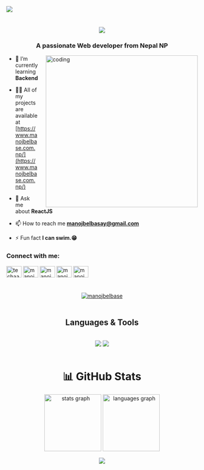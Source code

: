 
 [![](https://visitcount.itsvg.in/api?id=manojbelbase&icon=0&color=0)](https://visitcount.itsvg.in)

<h1 align="center">
    <img src="https://readme-typing-svg.herokuapp.com/?font=Righteous&size=35&center=true&vCenter=true&width=500&height=70&duration=4000&lines=Namaste+🙏;+I'm+Manoj+Belbase!;" />
</h1>

<h3 align="center">A passionate Web developer from Nepal NP</h3>

  <img align="right" alt="coding" width="400px" style="margin-left: 20" src="https://miro.medium.com/v2/resize:fit:1358/1*yw0TnheAGN-LPneDaTlaxw.gif" />

<p align="left">
    
- 🌱 I’m currently learning **Backend**
  
- 👨‍💻 All of my projects are available at [https://www.manojbelbase.com.np/](https://www.manojbelbase.com.np/)
  
- 💬 Ask me about **ReactJS**
  
- 📫 How to reach me **manojbelbasay@gmail.com**
  
- ⚡ Fun fact **I can swim.😁**
 </p>

<div align="center" style="margin-bottom: 20"> 

<h3 align="left">Connect with me:</h3>
<p align="left">
<a href="https://twitter.com/techaawaj" target="blank"><img align="center" src="https://raw.githubusercontent.com/rahuldkjain/github-profile-readme-generator/master/src/images/icons/Social/twitter.svg" alt="techaawaj" height="30" width="40" /></a>
<a href="https://linkedin.com/in/manojbelbasay" target="blank"><img align="center" src="https://raw.githubusercontent.com/rahuldkjain/github-profile-readme-generator/master/src/images/icons/Social/linked-in-alt.svg" alt="manojbelbasay" height="30" width="40" /></a>
<a href="https://fb.com/manojbelbasay" target="blank"><img align="center" src="https://raw.githubusercontent.com/rahuldkjain/github-profile-readme-generator/master/src/images/icons/Social/facebook.svg" alt="manojbelbasay" height="30" width="40" /></a>
<a href="https://instagram.com/manojbelbasay" target="blank"><img align="center" src="https://raw.githubusercontent.com/rahuldkjain/github-profile-readme-generator/master/src/images/icons/Social/instagram.svg" alt="manojbelbasay" height="30" width="40" /></a>
<a href="https://www.youtube.com/c/manojbelbasay" target="blank"><img align="center" src="https://raw.githubusercontent.com/rahuldkjain/github-profile-readme-generator/master/src/images/icons/Social/youtube.svg" alt="manojbelbasay" height="30" width="40" /></a>
</p>
</div>

<p align="center">
  <a href="https://github.com/ryo-ma/github-profile-trophy">
    <img src="https://github-profile-trophy.vercel.app/?username=manojbelbase" alt="manojbelbase" style="margin-top: 20px; margin-bottom: 20px;" />
  </a>
</p>

<div align="center">
<h2 align="center">Languages & Tools</h2>
<br/>
<div align="center">
    <img src="https://skillicons.dev/icons?i=react,html,css,vscode,github,figma,tailwind,git" />
    <img src="https://skillicons.dev/icons?i=nodejs,javascript,firebase,mongodb,c,java,nextjs,mysql" /><br>
</div>
<br clear="both">

# 📊 GitHub Stats
<div align="center">
  <img src="https://github-readme-stats.vercel.app/api?username=manojbelbase&hide_title=false&hide_rank=false&show_icons=true&include_all_commits=true&count_private=true&disable_animations=false&theme=dracula&locale=en&hide_border=false&order=1" height="150" alt="stats graph"  />
  <img src="https://github-readme-stats.vercel.app/api/top-langs?username=manojbelbase&locale=en&hide_title=false&layout=compact&card_width=320&langs_count=5&theme=dracula&hide_border=false&order=2" height="150" alt="languages graph"  />
</div>

![](https://github-readme-streak-stats.herokuapp.com/?user=manojbelbase&theme=dark&hide_border=false)<br/>
